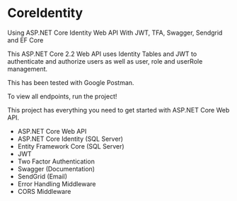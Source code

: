 # CoreIdentity
Using ASP.NET Core Identity Web API With JWT, TFA, Swagger, Sendgrid and EF Core

This ASP.NET Core 2.2 Web API uses Identity Tables and JWT to authenticate and authorize users as well as
user, role and userRole management.

This has been tested with Google Postman.

To view all endpoints, run the project!

This project has everything you need to get started with ASP.NET Core Web API.

- ASP.NET Core Web API
- ASP.NET Core Identity (SQL Server)
- Entity Framework Core (SQL Server)
- JWT
- Two Factor Authentication
- Swagger (Documentation)
- SendGrid (Email) 
- Error Handling Middleware
- CORS Middleware
